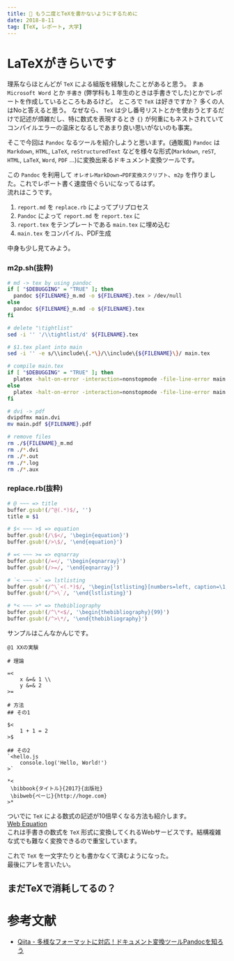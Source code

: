 ```yaml
---
title: 📖 もう二度とTeXを書かないようにするために
date: 2018-8-11
tag: [TeX, レポート, 大学]
---
```

# LaTeXがきらいです
理系ならほとんどが `TeX` による組版を経験したことがあると思う。
まぁ `Microsoft Word` とか `手書き` (弊学科も１年生のときは手書きでした)とかでレポートを作成しているところもあるけど。
ところで `TeX` は好きですか？ 多くの人はNoと答えると思う。
 なぜなら、 `TeX` は少し番号リストとかを使おうとするだけで記述が煩雑だし、特に数式を表現するとき `{}` が何重にもネストされていてコンパイルエラーの温床となるしであまり良い思いがないのも事実。

 そこで今回は `Pandoc` なるツールを紹介しようと思います。(通販風)
 `Pandoc` は `Markdown`, `HTML`, `LaTeX`, `reStructuredText` などを様々な形式(`Markdown`, `reST`, `HTML`, `LaTeX`, `Word`, `PDF` ...)に変換出来るドキュメント変換ツールです。  

この `Pandoc` を利用して `オレオレMarkDown→PDF変換スクリプト`、`m2p` を作りました。これでレポート書く速度倍ぐらいになってるはず。  
流れはこうです。

1. `report.md` を `replace.rb` によってプリプロセス
2. `Pandoc` によって `report.md` を `report.tex` に
3. `report.tex` をテンプレートである `main.tex` に埋め込む
4. `main.tex` をコンパイル、PDF生成

中身も少し見てみよう。

### m2p.sh(抜粋)
```bash
# md -> tex by using pandoc
if [ "$DEBUGGING" = "TRUE" ]; then
  pandoc ${FILENAME}_m.md -o ${FILENAME}.tex > /dev/null
else
  pandoc ${FILENAME}_m.md -o ${FILENAME}.tex
fi

# delete "\tightlist"
sed -i '' '/\\tightlist/d' ${FILENAME}.tex

# $1.tex plant into main
sed -i '' -e s/\\include\{.*\}/\\include\{${FILENAME}\}/ main.tex

# compile main.tex
if [ "$DEBUGGING" = "TRUE" ]; then
  platex -halt-on-error -interaction=nonstopmode -file-line-error main.tex
else
  platex -halt-on-error -interaction=nonstopmode -file-line-error main.tex > /dev/null
fi

# dvi -> pdf
dvipdfmx main.dvi
mv main.pdf ${FILENAME}.pdf

# remove files
rm ./${FILENAME}_m.md
rm ./*.dvi
rm ./*.out
rm ./*.log
rm ./*.aux
```

### replace.rb(抜粋)
```ruby
# @ ~~~ => title
buffer.gsub!(/^@(.*)$/, '')
title = $1

# $< ~~~ >$ => equation
buffer.gsub!(/\$</, '\begin{equation}')
buffer.gsub!(/>\$/, '\end{equation}')

# =< ~~~ >= => eqnarray
buffer.gsub!(/=</, '\begin{eqnarray}')
buffer.gsub!(/>=/, '\end{eqnarray}')

# `< ~~~ >` => lstlisting
buffer.gsub!(/^\`<(.*)$/, '\begin{lstlisting}[numbers=left, caption=\1, frame=single]')
buffer.gsub!(/^>\`/, '\end{lstlisting}')

# *< ~~~ >* => thebibliography
buffer.gsub!(/^\*<$/, '\begin{thebibliography}{99}')
buffer.gsub!(/^>\*/, '\end{thebibliography}')
```

サンプルはこんなかんじです。

```
@1 XXの実験

# 理論

=<
    x &=& 1 \\
    y &=& 2
>=

# 方法
## その1

$<
    1 + 1 = 2
>$

## その2
`<hello.js
    console.log('Hello, World!')
>`

*<
 \bibbook{タイトル}{2017}{出版社}
 \bibweb{ぺーじ}{http://hoge.com}
>*
```

ついでに `TeX` による数式の記述が10倍早くなる方法も紹介します。  
[Web Equation](https://webdemo.myscript.com/views/main/math.html)  
これは手書きの数式を `TeX` 形式に変換してくれるWebサービスです。結構複雑な式でも難なく変換できるので重宝しています。  

これで `TeX` を一文字たりとも書かなくて済むようになった。  
最後にアレを言いたい。  

## **まだTeXで消耗してるの？**

# 参考文献
* [Qiita - 多様なフォーマットに対応！ドキュメント変換ツールPandocを知ろう](https://qiita.com/sky_y/items/80bcd0f353ef5b8980ee)